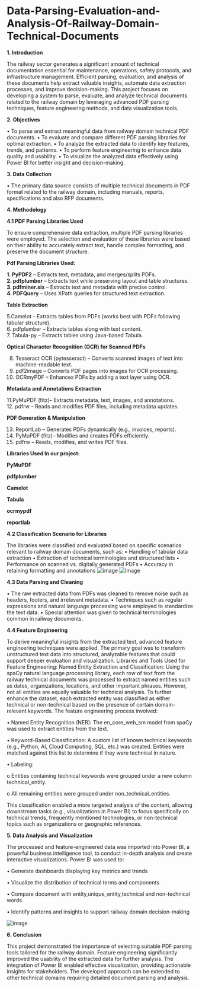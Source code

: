 # Data-Parsing-Evaluation-and-Analysis-Of-Railway-Domain-Technical-Documents
**1. Introduction**

The railway sector generates a significant amount of technical documentation essential for maintenance, operations, safety protocols, and infrastructure management. Efficient parsing, evaluation, and analysis of these documents help extract valuable insights, automate data extraction processes, and improve decision-making.
This project focuses on developing a system to parse, evaluate, and analyze technical documents related to the railway domain by leveraging advanced PDF parsing techniques, feature engineering methods, and data visualization tools.

**2. Objectives**

•	To parse and extract meaningful data from railway domain technical PDF documents.
•	To evaluate and compare different PDF parsing libraries for optimal extraction.
•	To analyze the extracted data to identify key features, trends, and patterns.
•	To perform feature engineering to enhance data quality and usability.
•	To visualize the analyzed data effectively using Power BI for better insight and decision-making.

**3. Data Collection**

•	The primary data source consists of multiple technical documents in PDF format related to the railway domain, including manuals, reports, specifications and also RFP documents.

**4. Methodology**

**4.1 PDF Parsing Libraries Used**

To ensure comprehensive data extraction, multiple PDF parsing libraries were employed. The selection and evaluation of these libraries were based on their ability to accurately extract text, handle complex formatting, and preserve the document structure.

**Pdf Parsing Libraries Used:**

**1. PyPDF2** – Extracts text, metadata, and merges/splits PDFs.  
**2. pdfplumber** – Extracts text while preserving layout and table structures.  
**3. pdfminer.six** – Extracts text and metadata with precise control.  
**4. PDFQuery** – Uses XPath queries for structured text extraction. 

**Table Extraction**

5.Camelot – Extracts tables from PDFs (works best with PDFs following tabular structure).  
6. pdfplumber – Extracts tables along with text content.  
7. Tabula-py – Extracts tables using Java-based Tabula.  

**Optical Character Recognition (OCR) for Scanned PDFs**

8. Tesseract OCR (pytesseract) – Converts scanned images of text into machine-readable text.
9.  pdf2image – Converts PDF pages into images for OCR processing.
10. OCRmyPDF – Enhances PDFs by adding a text layer using OCR.
    
**Metadata and Annotations Extraction**

11.PyMuPDF (fitz)– Extracts metadata, text, images, and annotations.  
12. pdfrw – Reads and modifies PDF files, including metadata updates.  

**PDF Generation & Manipulation**

13. ReportLab – Generates PDFs dynamically (e.g., invoices, reports).  
14. PyMuPDF (fitz)– Modifies and creates PDFs efficiently.  
15. pdfrw – Reads, modifies, and writes PDF files. 
 
**Libraries Used In our project:**

**PyMuPDF**

**pdfplumber**

**Camelot**

**Tabula**

**ocrmypdf**

**reportlab**

**4.2 Classification Scenario for Libraries**

The libraries were classified and evaluated based on specific scenarios relevant to railway domain documents, such as:
•	Handling of tabular data extraction
•	Extraction of technical terminologies and structured lists
•	Performance on scanned vs. digitally generated PDFs
•	Accuracy in retaining formatting and annotations
![image](https://github.com/user-attachments/assets/45519819-bd21-4901-8b24-46e1a42aed00)
![image](https://github.com/user-attachments/assets/5a623def-afec-4f6a-a235-aa02f75f5ca0)

**4.3 Data Parsing and Cleaning**

•	The raw extracted data from PDFs was cleaned to remove noise such as headers, footers, and irrelevant metadata.
•	Techniques such as regular expressions and natural language processing were employed to standardize the text data.
•	Special attention was given to technical terminologies common in railway documents.

**4.4 Feature Engineering**

To derive meaningful insights from the extracted text, advanced feature engineering techniques were applied. The primary goal was to transform unstructured text data into structured, analyzable features that could support deeper evaluation and visualization.
Libraries and Tools Used for Feature Engineering:
Named Entity Extraction and Classification:
Using the spaCy natural language processing library, each row of text from the railway technical documents was processed to extract named entities such as dates, organizations, locations, and other important phrases.
However, not all entities are equally valuable for technical analysis. To further enhance the dataset, each extracted entity was classified as either technical or non-technical based on the presence of certain domain-relevant keywords.
The feature engineering process involved:

•	Named Entity Recognition (NER): The en_core_web_sm model from spaCy was used to extract entities from the text.

•	Keyword-Based Classification: A custom list of known technical keywords (e.g., Python, AI, Cloud Computing, SQL, etc.) was created. Entities were matched against this list to determine if they were technical in nature.

•	Labeling:

o	Entities containing technical keywords were grouped under a new column technical_entity.

o	All remaining entities were grouped under non_technical_entities.

This classification enabled a more targeted analysis of the content, allowing downstream tasks (e.g., visualizations in Power BI) to focus specifically on technical trends, frequently mentioned technologies, or non-technical topics such as organizations or geographic references.

**5. Data Analysis and Visualization**

The processed and feature-engineered data was imported into Power BI, a powerful business intelligence tool, to conduct in-depth analysis and create interactive visualizations. Power BI was used to:

•	Generate dashboards displaying key metrics and trends

•	Visualize the distribution of technical terms and components

•	Compare document with entity,unique_entity,technical and non-technical words.

•	Identify patterns and insights to support railway domain decision-making

![image](https://github.com/user-attachments/assets/89bd8519-5c81-46d2-b103-fae679006179)

**6. Conclusion**

This project demonstrated the importance of selecting suitable PDF parsing tools tailored for the railway domain. Feature engineering significantly improved the usability of the extracted data for further analysis. The integration of Power BI enabled effective visualization, providing actionable insights for stakeholders. The developed approach can be extended to other technical domains requiring detailed document parsing and analysis.






